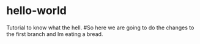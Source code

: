 # hello-world
Tutorial to know what the hell.
#So here we are going to do the changes to the first branch and Im eating a bread. 
